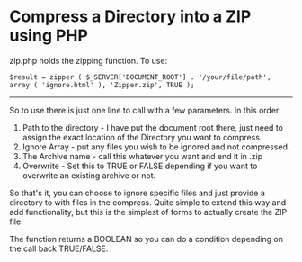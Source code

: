 <h1>Compress a Directory into a ZIP using PHP</h1>

<p>zip.php holds the zipping function. To use: </p>

<p><code>$result = zipper ( $_SERVER['DOCUMENT_ROOT'] . '/your/file/path', array ( 'ignore.html' ), 'Zipper.zip', TRUE );</code></p>

<hr>

<p>So to use there is just one line to call with a few parameters. In this order:  </p>

<ol>
  <li>Path to the directory - I have put the document root there, just need to assign the exact 
  location of the Directory you want to compress</li>
  <li>Ignore Array - put any files you wish to be ignored and not compressed.</li>
  <li>The Archive name - call this whatever you want and end it in .zip</li>
  <li>Overwrite - Set this to TRUE or FALSE depending if you want to overwrite an existing archive or not.</li>
</ol>

<p>So that's it, you can choose to ignore specific files and just provide a directory to with files in the compress. Quite simple
to extend this way and add functionality, but this is the simplest of forms to actually create the ZIP file. </p>
<p>The function returns a BOOLEAN so you can do a condition depending on the call back TRUE/FALSE.</p>

